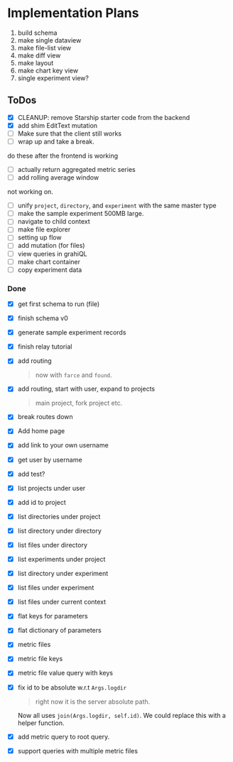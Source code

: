 # Implementation Plans

1. build schema
2. make single dataview 
3. make file-list view
4. make diff view
5. make layout
6. make chart key view
7. single experiment view?

## ToDos

- [x] CLEANUP: remove Starship starter code from the backend
- [x] add shim EditText mutation
- [ ] Make sure that the client still works
- [ ] wrap up and take a break.

do these after the frontend is working
- [ ] actually return aggregated metric series
- [ ] add rolling average window

not working on.
- [ ] unify `project`, `directory`, and `experiment` with the same master type
- [ ] make the sample experiment 500MB large.
- [ ] navigate to child context
- [ ] make file explorer 
- [ ] setting up flow
- [ ] add mutation (for files)
- [ ] view queries in grahiQL
- [ ] make chart container
- [ ] copy experiment data

### Done

- [x] get first schema to run (file)
- [x] finish schema v0 
- [x] generate sample experiment records
- [x] finish relay tutorial
- [x] add routing
    > now with `farce` and `found`. 

- [x] add routing, start with user, expand to projects
    > main project, fork project etc.
    
- [x] break routes down
- [x] Add home page
- [x] add link to your own username
- [x] get user by username
- [x] add test?
- [x] list projects under user
- [x] add id to project
- [x] list directories under project
- [x] list directory under directory
- [x] list files under directory
- [x] list experiments under project
- [x] list directory under experiment
- [x] list files under experiment
- [x] list files under current context
- [x] flat keys for parameters
- [x] flat dictionary of parameters
- [x] metric files
- [x] metric file keys
- [x] metric file value query with keys
- [x] fix id to be absolute w.r.t `Args.logdir`
    > right now it is the server absolute path. 
    
    Now all uses `join(Args.logdir, self.id)`. We could replace this with a helper function.
- [x] add metric query to root query.
- [x] support queries with multiple metric files
